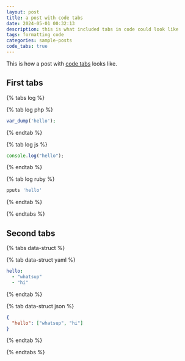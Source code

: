 ```yaml
---
layout: post
title: a post with code tabs
date: 2024-05-01 00:32:13
description: this is what included tabs in code could look like
tags: formatting code
categories: sample-posts
code_tabs: true
---
```


This is how a post with [code tabs](https://github.com/Ovski4/jekyll-tabs) looks like.

## First tabs

{% tabs log %}

{% tab log php %}

```php
var_dump('hello');
```

{% endtab %}

{% tab log js %}

```javascript
console.log("hello");
```

{% endtab %}

{% tab log ruby %}

```javascript
pputs 'hello'
```

{% endtab %}

{% endtabs %}

## Second tabs

{% tabs data-struct %}

{% tab data-struct yaml %}

```yaml
hello:
  - "whatsup"
  - "hi"
```

{% endtab %}

{% tab data-struct json %}

```json
{
  "hello": ["whatsup", "hi"]
}
```

{% endtab %}

{% endtabs %}
